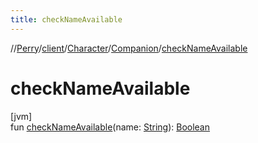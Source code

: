 ```yaml
---
title: checkNameAvailable
---
```

//[Perry](../../../../index.html)/[client](../../index.html)/[Character](../index.html)/[Companion](index.html)/[checkNameAvailable](check-name-available.html)



# checkNameAvailable



[jvm]\
fun [checkNameAvailable](check-name-available.html)(name: [String](https://kotlinlang.org/api/latest/jvm/stdlib/kotlin/-string/index.html)): [Boolean](https://kotlinlang.org/api/latest/jvm/stdlib/kotlin/-boolean/index.html)





